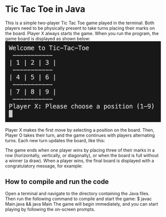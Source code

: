 # Tic Tac Toe in Java
This is a simple two-player Tic Tac Toe game played in the terminal. Both players need to be physically present to take turns placing their marks on the board. Player X always starts the game.
When you run the program, the game board is displayed as shown below:
<img src="screenshots/GameStart.png">

Player X makes the first move by selecting a position on the board. Then, Player O takes their turn, and the game continues with players alternating turns. Each new turn updates the board, like this:

The game ends when one player wins by placing three of their marks in a row (horizontally, vertically, or diagonally), or when the board is full without a winner (a draw). When a player wins, the final board is displayed with a congratulatory message, for example:

## How to compile and run the code
Open a terminal and navigate to the directory containing the Java files. Then run the following command to compile and start the game:
$ javac Main.java && java Main
The game will begin immediately, and you can start playing by following the on-screen prompts.
